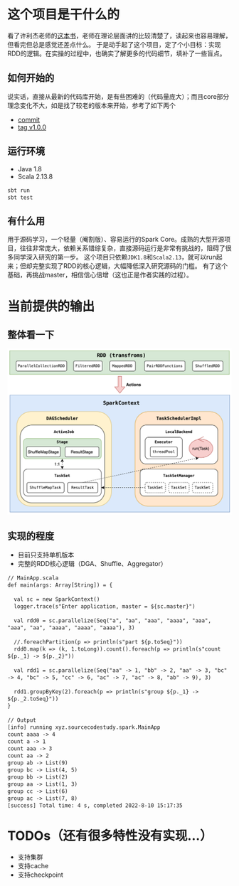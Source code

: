 # 这个项目是干什么的
看了许利杰老师的[这本书](https://book.douban.com/subject/35140409/)，老师在理论层面讲的比较清楚了，读起来也容易理解，但看完但总是感觉还差点什么。
于是动手起了这个项目，定了个小目标：实现RDD的逻辑。在实操的过程中，也确实了解更多的代码细节，填补了一些盲点。

## 如何开始的
说实话，直接从最新的代码库开始，是有些困难的（代码量庞大）；而且core部分理念变化不大，如是找了较老的版本来开始，参考了如下两个
- [commit](https://github.com/apache/spark/tree/5b021ce0990ec675afc6939cc2c06f041c973d17)
- [tag v1.0.0](https://github.com/apache/spark/tree/v1.0.0/)

## 运行环境
- Java 1.8
- Scala 2.13.8
```
sbt run
sbt test
```

## 有什么用
用于源码学习，一个轻量（阉割版）、容易运行的Spark Core。成熟的大型开源项目，往往非常庞大，依赖关系错综复杂，直接源码运行是非常有挑战的，阻碍了很多同学深入研究的第一步。
这个项目只依赖`JDK1.8`和`Scala2.13`，就可以run起来；但却完整实现了RDD的核心逻辑，大幅降低深入研究源码的门槛。
有了这个基础，再挑战master，相信信心倍增（这也正是作者实践的过程）。

# 当前提供的输出

## 整体看一下
![rdd-running-logic](./doc/img/rdd-running-logic.png)

## 实现的程度
- 目前只支持单机版本
- 完整的RDD核心逻辑（DGA、Shuffle、Aggregator）
```
// MainApp.scala
def main(args: Array[String]) = {

  val sc = new SparkContext()
  logger.trace(s"Enter application, master = ${sc.master}")

  val rdd0 = sc.parallelize(Seq("a", "aa", "aaa", "aaaa", "aaa", "aaa", "aa", "aaaa", "aaaa", "aaaa"), 3)

  //.foreachPartition(p => println(s"part ${p.toSeq}"))
  rdd0.map(k => (k, 1.toLong)).count().foreach(p => println(s"count ${p._1} -> ${p._2}")) 

  val rdd1 = sc.parallelize(Seq("aa" -> 1, "bb" -> 2, "aa" -> 3, "bc" -> 4, "bc" -> 5, "cc" -> 6, "ac" -> 7, "ac" -> 8, "ab" -> 9), 3)

  rdd1.groupByKey(2).foreach(p => println(s"group ${p._1} -> ${p._2.toSeq}"))
}

// Output
[info] running xyz.sourcecodestudy.spark.MainApp 
count aaaa -> 4
count a -> 1
count aaa -> 3
count aa -> 2
group ab -> List(9)
group bc -> List(4, 5)
group bb -> List(2)
group aa -> List(1, 3)
group cc -> List(6)
group ac -> List(7, 8)
[success] Total time: 4 s, completed 2022-8-10 15:17:35
```

# TODOs（还有很多特性没有实现...）
- 支持集群
- 支持cache
- 支持checkpoint